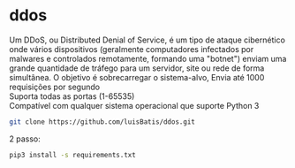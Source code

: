 # ddos
Um DDoS, ou Distributed Denial of Service, é um tipo de ataque cibernético onde vários dispositivos (geralmente computadores infectados por malwares e controlados remotamente, formando uma "botnet") enviam uma grande quantidade de tráfego para um servidor, site ou rede de forma simultânea. O objetivo é sobrecarregar o sistema-alvo,
Envia até 1000 requisições por segundo  
Suporta todas as portas (1-65535)  
Compatível com qualquer sistema operacional que suporte Python 3  
```bash
git clone https://github.com/luisBatis/ddos.git
```
2 passo:
```bash
pip3 install -s requirements.txt
```
